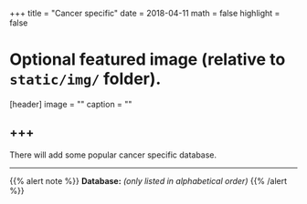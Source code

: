 +++
title = "Cancer specific"
date = 2018-04-11
math = false
highlight = false

# Optional featured image (relative to `static/img/` folder).
[header]
image = ""
caption = ""

+++
---
There will add some popular cancer specific database.


---
{{% alert note %}}
**Database:** *(only listed in alphabetical order)*
{{% /alert %}}
